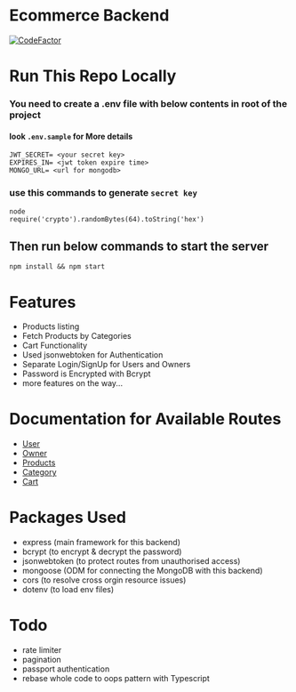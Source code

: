 # Ecommerce Backend

[![CodeFactor](https://www.codefactor.io/repository/github/gokul1630/ecommerce_backend/badge)](https://www.codefactor.io/repository/github/gokul1630/ecommerce_backend)

# Run This Repo Locally

### You need to create a .env file with below contents in root of the project
#### look `.env.sample` for More details

```
JWT_SECRET= <your secret key>
EXPIRES_IN= <jwt token expire time>
MONGO_URL= <url for mongodb>
```

### use this commands to generate `secret key`

```
node
require('crypto').randomBytes(64).toString('hex')
```

## Then run below commands to start the server

```
npm install && npm start
```

# Features
- Products listing
- Fetch Products by Categories
- Cart Functionality
- Used jsonwebtoken for Authentication
- Separate Login/SignUp for Users and Owners
- Password is Encrypted with Bcrypt
- more features on the way...

# Documentation for Available Routes

- [User](https://github.com/gokul1630/backend_ecommerce/blob/main/docs/user.md)
- [Owner](https://github.com/gokul1630/backend_ecommerce/blob/main/docs/owner.md)
- [Products](https://github.com/gokul1630/backend_ecommerce/blob/main/docs/products.md)
- [Category](https://github.com/gokul1630/backend_ecommerce/blob/main/docs/category.md)
- [Cart](https://github.com/gokul1630/backend_ecommerce/blob/main/docs/cart.md)


# Packages Used

- express (main framework for this backend)
- bcrypt (to encrypt & decrypt the password)
- jsonwebtoken (to protect routes from unauthorised access)
- mongoose (ODM for connecting the MongoDB with this backend)
- cors (to resolve cross orgin resource issues)
- dotenv (to load env files)

# Todo

- rate limiter
- pagination
- passport authentication
- rebase whole code to oops pattern with Typescript